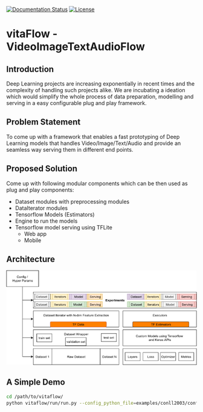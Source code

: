 [![Documentation Status](https://readthedocs.org/projects/vitaflow/badge/?version=latest)](https://vitaflow.readthedocs.io/en/latest/?badge=latest)
[![License](https://img.shields.io/badge/license-Apache%202.0-blue.svg)](https://github.com/imaginea/vitaflow/blob/master/LICENSE)
 

# vitaFlow - VideoImageTextAudioFlow
 
## Introduction

Deep Learning projects are increasing exponentially in recent times and the complexity 
of handling such projects alike. We are incubating a ideation which would simplify the whole
process of data preparation, modelling and serving in a easy configurable plug and play framework.

## Problem Statement

To come up with a framework that enables a fast prototyping of Deep Learning 
models that handles Video/Image/Text/Audio and provide an seamless way serving them
in different end points.

## Proposed Solution

Come up with following modular components which can be then used as plug and play components:
 - Dataset modules with preprocessing modules
 - DataIterator modules
 - Tensorflow Models (Estimators)
 - Engine to run the models
 - Tensorflow model serving using TFLite
    - Web app
    - Mobile

## Architecture

![](docs/images/vitaflow_stack.png)

## A Simple Demo

``` bash
cd /path/to/vitaflow/
python vitaflow/run/run.py --config_python_file=examples/conll2003/config.py
```